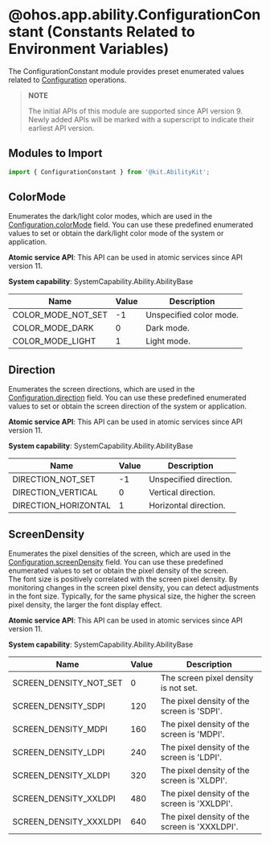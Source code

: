 # @ohos.app.ability.ConfigurationConstant (Constants Related to Environment Variables)

The ConfigurationConstant module provides preset enumerated values related to [Configuration](js-apis-app-ability-configuration.md) operations.

> **NOTE**
> 
> The initial APIs of this module are supported since API version 9. Newly added APIs will be marked with a superscript to indicate their earliest API version.

## Modules to Import

```ts
import { ConfigurationConstant } from '@kit.AbilityKit';
```

## ColorMode

Enumerates the dark/light color modes, which are used in the [Configuration.colorMode](../apis-ability-kit/js-apis-app-ability-configuration.md#configuration) field. You can use these predefined enumerated values to set or obtain the dark/light color mode of the system or application.

**Atomic service API**: This API can be used in atomic services since API version 11.

**System capability**: SystemCapability.Ability.AbilityBase

| Name| Value| Description| 
| -------- | -------- | -------- |
| COLOR_MODE_NOT_SET | -1 | Unspecified color mode.| 
| COLOR_MODE_DARK | 0 | Dark mode.| 
| COLOR_MODE_LIGHT | 1 | Light mode.| 


## Direction

Enumerates the screen directions, which are used in the [Configuration.direction](../apis-ability-kit/js-apis-app-ability-configuration.md#configuration) field. You can use these predefined enumerated values to set or obtain the screen direction of the system or application.

**Atomic service API**: This API can be used in atomic services since API version 11.

**System capability**: SystemCapability.Ability.AbilityBase

| Name| Value| Description| 
| -------- | -------- | -------- |
| DIRECTION_NOT_SET | -1 | Unspecified direction.| 
| DIRECTION_VERTICAL | 0 | Vertical direction.| 
| DIRECTION_HORIZONTAL | 1 | Horizontal direction.| 


## ScreenDensity

Enumerates the pixel densities of the screen, which are used in the [Configuration.screenDensity](../apis-ability-kit/js-apis-app-ability-configuration.md#configuration) field. You can use these predefined enumerated values to set or obtain the pixel density of the screen.<br>The font size is positively correlated with the screen pixel density. By monitoring changes in the screen pixel density, you can detect adjustments in the font size. Typically, for the same physical size, the higher the screen pixel density, the larger the font display effect.

**Atomic service API**: This API can be used in atomic services since API version 11.

**System capability**: SystemCapability.Ability.AbilityBase

| Name| Value| Description| 
| -------- | -------- | -------- |
| SCREEN_DENSITY_NOT_SET | 0 | The screen pixel density is not set.| 
| SCREEN_DENSITY_SDPI | 120 | The pixel density of the screen is 'SDPI'.| 
| SCREEN_DENSITY_MDPI | 160 | The pixel density of the screen is 'MDPI'.| 
| SCREEN_DENSITY_LDPI | 240 | The pixel density of the screen is 'LDPI'.| 
| SCREEN_DENSITY_XLDPI | 320 | The pixel density of the screen is 'XLDPI'.| 
| SCREEN_DENSITY_XXLDPI | 480 | The pixel density of the screen is 'XXLDPI'.| 
| SCREEN_DENSITY_XXXLDPI | 640 | The pixel density of the screen is 'XXXLDPI'.| 
